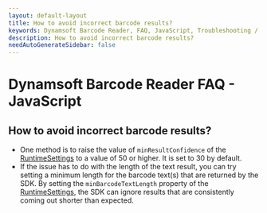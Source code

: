 ```yaml
---
layout: default-layout
title: How to avoid incorrect barcode results?
keywords: Dynamsoft Barcode Reader, FAQ, JavaScript, Troubleshooting / User Cases, avoid incorrect barcode results
description: How to avoid incorrect barcode results?
needAutoGenerateSidebar: false
---
```


# Dynamsoft Barcode Reader FAQ - JavaScript

## How to avoid incorrect barcode results?

- One method is to raise the value of `minResultConfidence` of the [RuntimeSettings](https://www.dynamsoft.com/barcode-reader/programming/javascript/api-reference/interface/RuntimeSettings.html) to a value of 50 or higher. It is set to 30 by default.
- If the issue has to do with the length of the text result, you can try setting a minimum length for the barcode text(s) that are returned by the SDK. By setting the `minBarcodeTextLength` property of the [RuntimeSettings](https://www.dynamsoft.com/barcode-reader/programming/javascript/api-reference/interface/RuntimeSettings.html), the SDK can ignore results that are consistently coming out shorter than expected.

